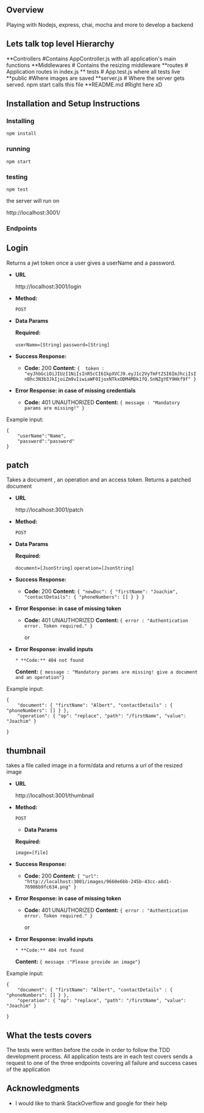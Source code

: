 ## Overview
Playing with Nodejs, express, chai, mocha and more to develop a backend


## Lets talk top level Hierarchy

**Controllers                  #Contains AppController.js with all application's main functions
**Middlewares                    # Contains the resizing middleware
**routes                     # Application routes in index.js
** tests                    # App.test.js where all tests live
**public                   #Where images are saved
**server.js     # Where the server gets served. npm start calls this file
**README.md     #Right here xD

## Installation and Setup Instructions

### Installing

```
npm install
```

### running

```
npm start
```

### testing

```
npm test
```

the server will run on 

http://localhost:3001/

### Endpoints

**Login**
----
  Returns a jwt token once a user gives a userName and a password.

* **URL**

  http://localhost:3001/login

* **Method:**

  `POST`
  


* **Data Params**

  **Required:**
 
   `userName=[String]`
   `password=[String]`

* **Success Response:**

  * **Code:** 200 
    **Content:** `{  token : "eyJhbGciOiJIUzI1NiIsInR5cCI6IkpXVCJ9.eyJ1c2VyTmFtZSI6ImJhciIsInBhc3N3b3JkIjoiZm9vIiwiaWF0IjoxNTkxODM4MDk1fQ.SnNZgYEY9Hkf9f" }`
 
* **Error Response: in case of missing credentials**
     
 
 
  * **Code:** 401 UNAUTHORIZED 
    **Content:** `{ message : "Mandatory params are missing!" }`


Example input:

```
{
    "userName":"Name",
    "password":"password"
}
```





**patch**
----
  Takes a document , an operation and an access token. Returns a patched document

* **URL**

  http://localhost:3001/patch

* **Method:**

  `POST`
  


* **Data Params**

  **Required:**
 
   `document=[JsonString]`
   `operation=[JsonString]`

* **Success Response:**

  * **Code:** 200
    **Content:** `{
    "newDoc": {
        "firstName": "Joachim",
        "contactDetails": {
            "phoneNumbers": []
        }
    }
}`
 
* **Error Response: in case of missing token**
     
 
 
  * **Code:** 401 UNAUTHORIZED 
    **Content:** `{ error : "Authentication error. Token required." }`

    or 
* **Error Response: invalid inputs**


      * **Code:** 404 not found 
    **Content:** `{ message : "Mandatory params are missing! give a document and an operation"}`


Example input:

```
{
    "document": { "firstName": "Albert", "contactDetails" : { "phoneNumbers": [] } },
    "operation": { "op": "replace", "path": "/firstName", "value": "Joachim" }
  
}
```



**thumbnail**
----
  takes a file called image in a form/data and returns a url of the resized image

* **URL**

  http://localhost:3001/thumbnail

* **Method:**

  `POST`
  




   * **Data Params**

  **Required:**
 
   `image=[file]`



 
* **Success Response:**

  * **Code:** 200
    **Content:**  `{
    "url": "http://localhost:3001/images/9660e6bb-245b-43cc-a8d1-76986b9fc634.png"
}`
 
* **Error Response: in case of missing token**
     
 
 
  * **Code:** 401 UNAUTHORIZED 
    **Content:** `{ error : "Authentication error. Token required." }`

    or 
* **Error Response: invalid inputs**


      * **Code:** 404 not found 
    **Content:** `{ message :"Please provide an image"}`


Example input:

```
{
    "document": { "firstName": "Albert", "contactDetails" : { "phoneNumbers": [] } },
    "operation": { "op": "replace", "path": "/firstName", "value": "Joachim" }
  
}
```

## What the tests covers

The tests were written before the code in order to follow the TDD development process.
All application tests are in 
each test covers sends a request to one of the three endpoints covering all failure and success cases of the application



## Acknowledgments

* I would like to thank StackOverflow and google for their help
